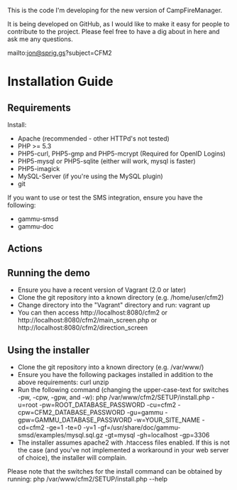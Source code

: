 This is the code I'm developing for the new version of CampFireManager.

It is being developed on GitHub, as I would like to make it easy for people
to contribute to the project. Please feel free to have a dig about in here
and ask me any questions.

mailto:jon@sprig.gs?subject=CFM2

Installation Guide
==================

Requirements
------------

Install:
* Apache (recommended - other HTTPd's not tested)
* PHP >= 5.3
* PHP5-curl, PHP5-gmp and PHP5-mcrypt (Required for OpenID Logins)
* PHP5-mysql or PHP5-sqlite (either will work, mysql is faster)
* PHP5-imagick
* MySQL-Server (if you're using the MySQL plugin)
* git

If you want to use or test the SMS integration, ensure you have the following:
* gammu-smsd
* gammu-doc

Actions
-------

Running the demo
----------------

* Ensure you have a recent version of Vagrant (2.0 or later)
* Clone the git repository into a known directory (e.g. /home/user/cfm2)
* Change directory into the "Vagrant" directory and run:
        vagrant up
* You can then access http://localhost:8080/cfm2 or http://localhost:8080/cfm2/main_screen.php or http://localhost:8080/cfm2/direction_screen

Using the installer
-------------------

* Clone the git repository into a known directory (e.g. /var/www/)
* Ensure you have the following packages installed in addition to the above requirements:
        curl
        unzip
* Run the following command (changing the upper-case-text for switches -pw, -cpw, -gpw, and -w):
        php /var/www/cfm2/SETUP/install.php -u=root -pw=ROOT_DATABASE_PASSWORD -cu=cfm2 -cpw=CFM2_DATABASE_PASSWORD -gu=gammu -gpw=GAMMU_DATABASE_PASSWORD -w=YOUR_SITE_NAME -cd=cfm2 -ge=1 -te=0 -y=1 -gf=/usr/share/doc/gammu-smsd/examples/mysql.sql.gz -gt=mysql -gh=localhost -gp=3306
* The installer assumes apache2 with .htaccess files enabled. If this is not the case (and you've not implemented a workaround in your web server of choice), the installer will complain.

Please note that the switches for the install command can be obtained by running:
        php /var/www/cfm2/SETUP/install.php --help
